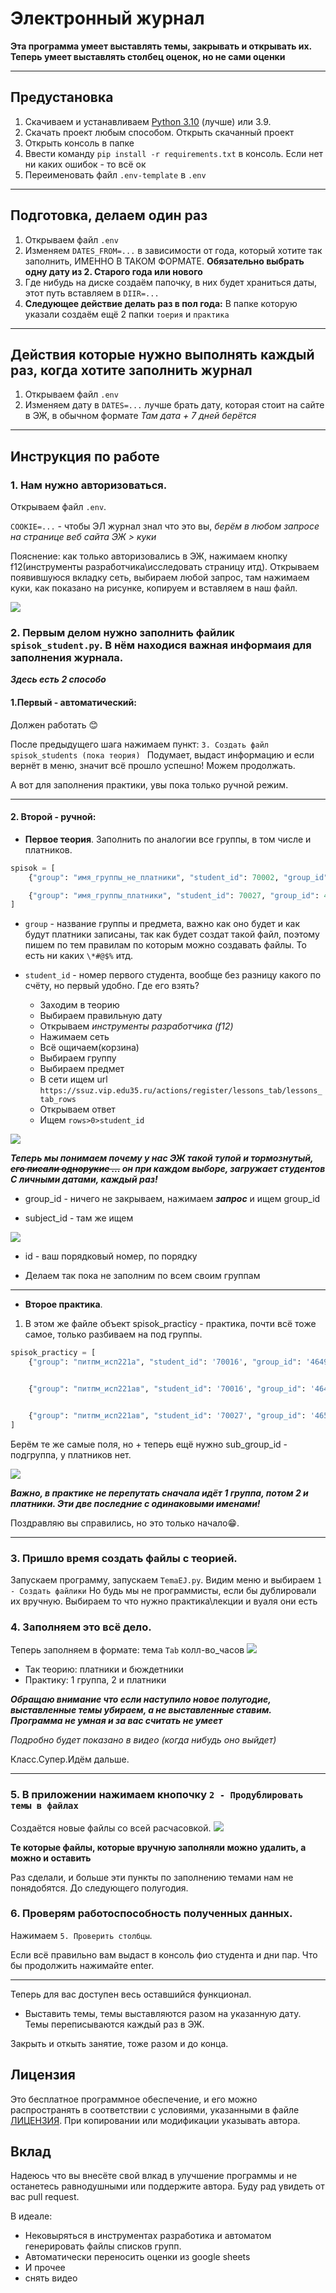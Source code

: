 # Электронный журнал

**Эта программа умеет выставлять темы, закрывать и открывать их. Теперь умеет выставлять столбец оценок, но не сами оценки**

---

## Предустановка

1. Скачиваем и устанавливаем [Python 3.10](https://www.python.org/downloads/release/python-3109/) (лучше) или 3.9.
2. Скачать проект любым способом. Открыть скачанный проект
3. Открыть консоль в папке
4. Ввести команду `pip install -r requirements.txt` в консоль. Если нет ни каких ошибок - то всё ок
5. Переименовать файл `.env-template` в `.env`

---

## Подготовка, делаем один раз

1. Открываем файл `.env`
2. Изменяем `DATES_FROM=...` в зависимости от года, который хотите так заполнить, ИМЕННО В ТАКОМ ФОРМАТЕ. 
**Обязательно выбрать одну дату из 2. Старого года или нового**
3. Где нибудь на диске создаём папочку, в них будет храниться даты, этот путь вставляем в `DIIR=...`
4. **Следующее действие делать раз в пол года:**
   В папке которую указали создаём ещё 2 папки `тоерия` и `практика`

---

## Действия которые нужно выполнять каждый раз, когда хотите заполнить журнал
1. Открываем файл `.env`
2. Изменяем дату в `DATES=...` лучше брать дату, которая стоит на сайте в ЭЖ, в обычном формате
   _Там дата + 7 дней берётся_

---

## Инструкция по работе

### 1. Нам нужно авторизоваться.

Открываем файл `.env`. 

`COOKIE=...` - чтобы ЭЛ журнал знал что это вы, _берём в любом запросе на странице веб сайта ЭЖ > куки_

Пояснение: как только авторизовались в ЭЖ, нажимаем кнопку f12(инструменты разработчика\исследовать страницу итд). Открываем появившуюся вкладку сеть, выбираем любой запрос, там нажимаем куки, как показано на рисунке, копируем и вставляем в наш файл.

![](./img/Screenshot_34.png)

### 2. Первым делом нужно заполнить файлик `spisok_student.py`. В нём находися важная информаия для заполнения журнала.

**_Здесь есть 2 способо_**

#### **1.Первый - автоматический:**

Должен работать 😊

После предыдущего шага нажимаем пункт: `3. Создать файл spisok_students (пока теория)
`
Подумает, выдаст информацию и если вернёт в меню, значит всё прошло успешно! Можем продолжать.

А вот для заполнения практики, увы пока только ручной режим.

---

#### **2. Второй - ручной:**

- **Первое теория**. Заполнить по аналогии все группы, в том числе и платников.

```py
spisok = [
	{"group": "имя_группы_не_платники", "student_id": 70002, "group_id": 4649,"subject_id":"6132", "id":0},

	{"group": "имя_группы_платники", "student_id": 70027, "group_id": 4659,"subject_id":"6132", "id":1},
]
```

- `group` - название группы и предмета, важно как оно будет и как будут платники записаны, так как будет создат такой файл, поэтому пишем по тем правилам по которым можно создавать файлы. То есть ни каких `\*#@$%` итд.

- `student_id` - номер первого студента, вообще без разницу какого по счёту, но первый удобно. Где его взять?

  - Заходим в теорию
  - Выбираем правильную дату
  - Открываем _инструменты разработчика (f12)_
  - Нажимаем сеть
  - Всё ощичаем(корзина)
  - Выбираем группу
  - Выбираем предмет
  - В сети ищем url `https://ssuz.vip.edu35.ru/actions/register/lessons_tab/lessons_tab_rows`
  - Открываем ответ
  - Ищем `rows>0>student_id`

![](./img/Screenshot_31.png)

***Теперь мы понимаем почему у нас ЭЖ такой тупой и тормознутый, ~~его писали однорукие ...~~ он при каждом выборе, загружает студентов С личными датами, каждый раз!***

- group_id - ничего не закрываем, нажимаем **_запрос_** и ищем group_id

- subject_id - там же ищем

![](./img/Screenshot_32.png)

- id - ваш порядковый номер, по порядку

- Делаем так пока не заполним по всем своим группам

---

- **Второе практика**.

1. В этом же файле объект spisok_practicy - практика, почти всё тоже самое, только разбиваем на под группы.

```py
spisok_practicy = [
	{"group": "питпм_исп221а", "student_id": '70016', "group_id": '4649',"subject_id":'6132',"sub_group_id":'13664', "id":0},#1


	{"group": "питпм_исп221ав", "student_id": '70016', "group_id": '4649',"subject_id":'6132',"sub_group_id":'13665', "id":1},#2


	{"group": "питпм_исп221ав", "student_id": '70027', "group_id": '4659',"subject_id":'6132', "id":2},
]
```
Берём те же самые поля, но + теперь ещё нужно sub_group_id - подгруппа, у платников нет.

![](./img/Screenshot_33.png)

***Важно, в практике не перепутать сначала идёт 1 группа, потом 2 и платники. Эти две последние с одинаковыми именами!***

Поздравляю вы справились, но это только начало😁.

---

### 3. Пришло время создать файлы с теорией.
   Запускаем программу, запускаем `TemaEJ.py`. Видим меню и выбираем `1 - Создать файлики`
   Но будь мы не программисты, если бы дублировали их вручную. Выбираем то что нужно практика\лекции и вуаля они есть

### 4. Заполняем это всё дело.

Теперь заполняем в формате: тема `Tab` колл-во_часов
![](./img/Screenshot_35.png)

- Так теорию: платники и бюждетники
- Практику: 1 группа, 2 и платники

***Обращаю внимание что если наступило новое полугодие, выставленные темы убираем, а не выставленные ставим. Программа не умная и за вас считать не умеет***

_Подробно будет показано в видео (когда нибудь оно выйдет)_

Класс.Супер.Идём дальше.

---

### 5. В приложении нажимаем кнопочку `2 - Продублировать темы в файлах`

Создаётся новые файлы со всей расчасовкой.
![](./img/Screenshot_36.png)

**Те которые файлы, которые вручную заполняли можно удалить, а можно и оставить**

Раз сделали, и больше эти пункты по заполнению темами нам не понядобятся. До следующего полугодия.

### 6. Проверям работоспособность полученных данных.
   Нажимаем `5. Проверить столбцы`.

Если всё правильно вам выдаст в консоль фио студента и дни пар. Что бы продолжить нажимайте enter.

---

Теперь для вас доступен весь оставшийся функционал.

- Выставить темы, темы выставляются разом на указанную дату. Темы переписываются каждый раз в ЭЖ.

Закрыть и откыть занятие, тоже разом и до конца.

## Лицензия

Это бесплатное программное обеспечение, и его можно распространять в соответствии с условиями, указанными в файле [ЛИЦЕНЗИЯ](LICENSE.md). При копировании или модификации указывать автора.

## Вклад

Надеюсь что вы внесёте свой влкад в улучшение программы и не останетесь равнодушными или поддержите автора. Буду рад увидеть от вас pull request.

В идеале:

- Нековыряться в инструментах разработика и автоматом генерировать файлы списков групп.
- Автоматически переносить оценки из google sheets
- И прочее
- снять видео